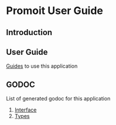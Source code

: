 # Promoit User Guide

## Introduction

## User Guide

 [Guides](guides/README.md) to use this application

## GODOC

List of generated godoc for this application

1. [Interface](./../docs/guide/ports.md)
2. [Types](./../docs/guide/types.md)
